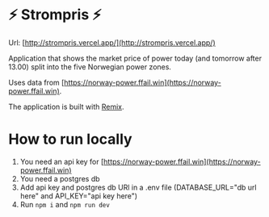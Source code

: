 # ⚡ Strompris ⚡

Url: [http://strompris.vercel.app/](http://strompris.vercel.app/)

Application that shows the market price of power today (and tomorrow after 13.00) split into the five Norwegian power zones.

Uses data from [https://norway-power.ffail.win](https://norway-power.ffail.win).

The application is built with [Remix](https://remix.run/).

# How to run locally

1. You need an api key for [https://norway-power.ffail.win](https://norway-power.ffail.win)
2. You need a postgres db
3. Add api key and postgres db URl in a .env file (DATABASE_URL="db url here" and API_KEY="api key here")
4. Run `npm i` and `npm run dev`
